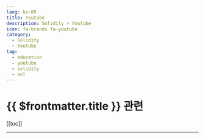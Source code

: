 ```yaml
---
lang: ko-KR
title: Youtube
description: Solidity > Youtube
icon: fa-brands fa-youtube
category: 
  - Solidity
  - Youtube
tag: 
  - education
  - youtube
  - solidity
  - sol
---
```


# {{ $frontmatter.title }} 관련

[[toc]]

---

<TagLinks />
